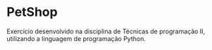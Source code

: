 # PetShop
Exercício desenvolvido na disciplina de Técnicas de programação II, utilizando a linguagem de programação Python.
